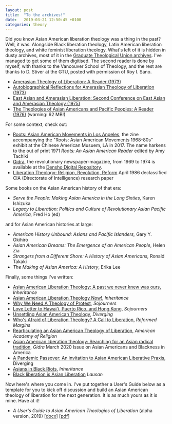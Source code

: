 ```yaml
---
layout: post
title:  "To the archives!"
date:   2019-03-21 12:50:45 +0100
categories: theory
---
```


Did you know Asian American liberation theology was a thing in the past? Well, it was. Alongside Black liberation theology, Latin American liberation theology, and white feminist liberation theology. What's left of it is hidden in dusty archives, most of it in the [Graduate Theological Union archives](https://oac.cdlib.org/findaid/ark:/13030/kt75804087/entire_text/). I've managed to get some of them digitised. The second reader is done by myself, with thanks to the Vancouver School of Theology, and the rest are thanks to D. Stiver at the GTU, posted with permission of Roy I. Sano. 

- [Amerasian Theology of Liberation: A Reader (1973)](/files/SanoReader1973.pdf) 
- [Autobiographical Reflections for Amerasian Theology of Liberation (1973)](/files/SanoAutobiographical1973.pdf)
- [East Asian and Amerasian Liberation: Second Conference on East Asian and Amerasian Theology (1975)](/files/SanoProceedings1975.pdf)
- [The Theologies of Asian Americans and Pacific Peoples: A Reader (1976)](/files/SanoReader1976.pdf) (warning: 62 MB!)

For some context, check out:

- [Roots: Asian American Movements in Los Angeles](http://camla.org/wp-content/uploads/2017/05/CAM-Roots-Zine-2017.pdf), the zine accompanying the "Roots: Asian American Movements 1968-80s" exhibit at the Chinese American Musuem, LA in 2017. The name harkens to the out of print 1971 *Roots: An Asian American Reader* edited by Amy Tachiki
- [Gidra](https://en.wikipedia.org/wiki/Gidra_(newspaper)), the revolutionary newspaper-magazine, from 1969 to 1974 is available at the [Densho Digital Repository](http://ddr.densho.org/ddr/densho/297/).
- [Liberation Theology: Religion, Revolution, Reform](https://www.cia.gov/library/readingroom/docs/CIA-RDP97R00694R000600050001-9.pdf) April 1986 declassified CIA (Directorate of Intelligence) research paper 

Some books on the Asian American history of that era:

- *Serve the People: Making Asian America in the Long Sixties,* Karen Ishizuka
- *Legacy to Liberation: Politics and Culture of Revolutionary Asian Pacific America,* Fred Ho (ed)

and for Asian American histories at large:

- *American History Unbound: Asians and Pacific Islanders,* Gary Y. Okihiro
-  *Asian American Dreams: The Emergence of an American People*, Helen Zia 
- *Strangers from a Different Shore: A History of Asian Americans,* Ronald Takaki
-  *The Making of Asian America: A History*, Erika Lee

Finally, some things I've written:

- [Asian American Liberation Theology: A past we never knew was ours](https://www.inheritancemag.com/article/asian-american-liberation-theology), *Inheritance* 
- [Asian American Liberation Theology Now!](https://www.inheritancemag.com/article/asian-american-liberation-theology-now), *Inheritance*
- [Why We Need A Theology of Protest](https://sojo.net/articles/why-we-need-theology-protest), *Sojourners*
- [Love Letter to Hawai'i, Puerto Rico, and Hong Kong](https://sojo.net/articles/poem-love-letter-hawaii-puerto-rico-and-hong-kong), *Sojourners*
- [Unsettling Asian American Theology](https://www.divergingmag.com/unsettling-asian-american-theology/), *Diverging*
- [Who's Afraid of Liberation Theology? A Call to Liberation](http://reformedmargins.com/whos-afraid-of-liberation-theology-a-call-to-liberation/), *Reformed Margins*
- [Rearticulating an Asian American Theology of Liberation](/files/WongAAR_final.pdf), *American Academy of Religion*
- [Asian American liberation theology: Searching for an Asian radical tradition](/files/GidraWong.pdf), *Gidra* March 2020 Issue on Asian Americans and Blackness in America
- [A Pandemic Passover: An invitation to Asian American Liberative Praxis](https://www.divergingmag.com/lent-week-6/), Diverging
- [Asians in Black Riots](https://www.inheritancemag.com/stories/asians-in-black-riots), *Inheritance*
- [Black liberation is Asian Liberation](https://lausan.hk/2020/black-liberation-is-asian-liberation/) *Lausan*

Now here's where you come in. I've put together a User's Guide below as a template for you to kick off discussion and build an Asian American theology of liberation for the next generation. It is as much yours as it is mine. Have at it! 

- *A User's Guide to Asian American Theologies of Liberation* (alpha version, 2019) [[docx](/files/UsersGuide.docx)] [[pdf](/files/UsersGuide.pdf)]
